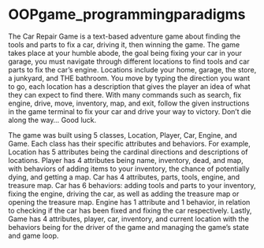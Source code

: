 # OOPgame_programmingparadigms


The Car Repair Game is a text-based adventure game about finding the tools and parts to fix a car, driving it, then winning the game. The game takes place at your humble abode, the goal being fixing your car in your garage, you must navigate through different locations to find tools and car parts to fix the car’s engine. Locations include your home, garage, the store, a junkyard, and THE bathroom. You move by typing the direction you want to go, each location has a description that gives the player an idea of what they can expect to find there. With many commands such as search, fix engine, drive, move, inventory, map, and exit, follow the given instructions in the game terminal to fix your car and drive your way to victory. Don’t die along the way… Good luck.


The game was built using 5 classes, Location, Player, Car, Engine, and Game. Each class has their specific attributes and behaviors. For example, Location has 5 attributes being the  cardinal directions and descriptions of locations. Player has 4 attributes being name, inventory, dead, and map, with behaviors of adding items to your inventory, the chance of potentially dying, and getting a map. Car has 4 attributes, parts, tools, engine, and treasure map. Car has 6 behaviors: adding tools and parts to your inventory, fixing the engine, driving the car, as well as adding the treasure map or opening the treasure map. Engine has 1 attribute and 1 behavior, in relation to checking if the car has been fixed and fixing the car respectively. Lastly, Game has 4 attributes, player, car, inventory, and current location with the behaviors being for the driver of the game and managing the game’s state and game loop.
